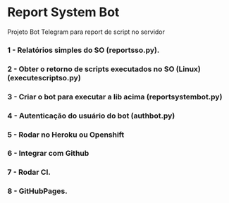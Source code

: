 # Report System Bot

Projeto Bot Telegram para report de script no servidor

### 1 - Relatórios simples do SO (reportsso.py).
### 2 - Obter o retorno de scripts executados no SO (Linux) (executescriptso.py)
### 3 - Criar o bot para executar a lib acima (reportsystembot.py)
### 4 - Autenticação do usuário do bot (authbot.py)
### 5 - Rodar no Heroku ou Openshift
### 6 - Integrar com Github
### 7 - Rodar CI.
### 8 - GitHubPages.
